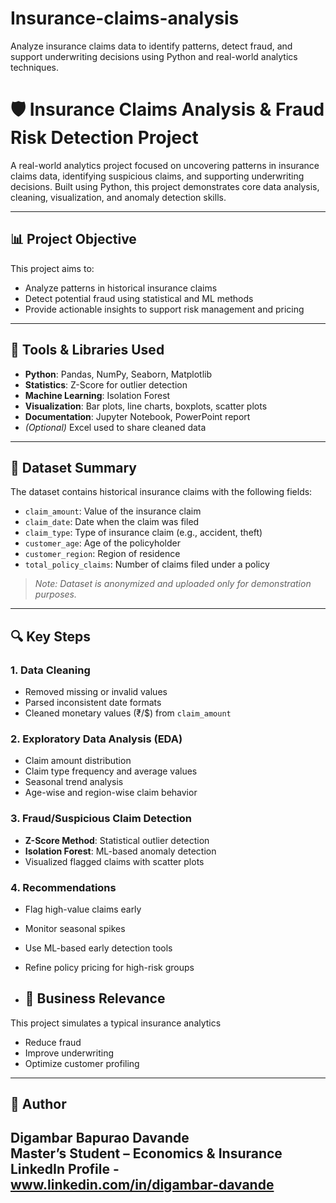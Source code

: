 # Insurance-claims-analysis
Analyze insurance claims data to identify patterns, detect fraud, and support underwriting decisions using Python and real-world analytics techniques.

# 🛡️ Insurance Claims Analysis & Fraud Risk Detection Project

A real-world analytics project focused on uncovering patterns in insurance claims data, identifying suspicious claims, and supporting underwriting decisions. Built using Python, this project demonstrates core data analysis, cleaning, visualization, and anomaly detection skills.

---

## 📊 Project Objective

This project aims to:
- Analyze patterns in historical insurance claims
- Detect potential fraud using statistical and ML methods
- Provide actionable insights to support risk management and pricing

---

## 🔧 Tools & Libraries Used

- **Python**: Pandas, NumPy, Seaborn, Matplotlib
- **Statistics**: Z-Score for outlier detection
- **Machine Learning**: Isolation Forest
- **Visualization**: Bar plots, line charts, boxplots, scatter plots
- **Documentation**: Jupyter Notebook, PowerPoint report
- *(Optional)* Excel used to share cleaned data

---

## 📁 Dataset Summary

The dataset contains historical insurance claims with the following fields:
- `claim_amount`: Value of the insurance claim
- `claim_date`: Date when the claim was filed
- `claim_type`: Type of insurance claim (e.g., accident, theft)
- `customer_age`: Age of the policyholder
- `customer_region`: Region of residence
- `total_policy_claims`: Number of claims filed under a policy

> *Note: Dataset is anonymized and uploaded only for demonstration purposes.*

---

## 🔍 Key Steps

### 1. Data Cleaning
- Removed missing or invalid values
- Parsed inconsistent date formats
- Cleaned monetary values (₹/$) from `claim_amount`

### 2. Exploratory Data Analysis (EDA)
- Claim amount distribution
- Claim type frequency and average values
- Seasonal trend analysis
- Age-wise and region-wise claim behavior

### 3. Fraud/Suspicious Claim Detection
- **Z-Score Method**: Statistical outlier detection
- **Isolation Forest**: ML-based anomaly detection
- Visualized flagged claims with scatter plots

### 4. Recommendations
- Flag high-value claims early
- Monitor seasonal spikes
- Use ML-based early detection tools
- Refine policy pricing for high-risk groups

- ## 🎯 Business Relevance
This project simulates a typical insurance analytics 
- Reduce fraud
- Improve underwriting
- Optimize customer profiling

---

## 👤 Author
**Digambar Bapurao Davande**  
Master’s Student – Economics & Insurance  
LinkedIn Profile - www.linkedin.com/in/digambar-davande
---


